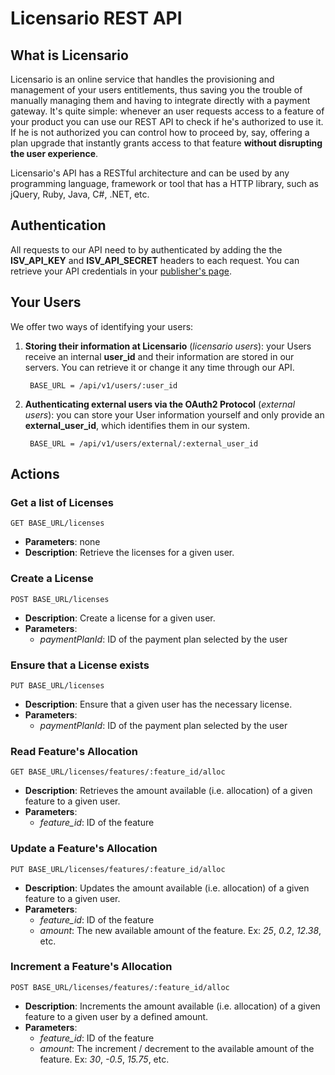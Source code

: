# Licensario REST API

## What is Licensario
Licensario is an online service that handles the provisioning and management of your users entitlements, thus saving 
you the trouble of manually managing them and having to integrate directly with a payment gateway. It's quite simple: 
whenever an user requests access to a feature of your product you can use our REST API to check if he's authorized to 
use it. If he is not authorized you can control how to proceed by, say, offering a plan upgrade that instantly grants 
access to that feature **without disrupting the user experience**. 

Licensario's API has a RESTful architecture and can be used by any programming language, framework or tool that has a HTTP 
library, such as jQuery, Ruby, Java, C#, .NET, etc.

## Authentication
All requests to our API need to by authenticated by adding the the **ISV_API_KEY** and **ISV_API_SECRET** headers 
to each request. You can retrieve your API credentials in your [publisher's page](https://publishers.licensario.com).

## Your Users
We offer two ways of identifying your users:

1. **Storing their information at Licensario** (*licensario users*): your Users receive an internal **user_id** and their 
information are stored in our servers. You can retrieve it or change it any time through our API.

        BASE_URL = /api/v1/users/:user_id

2. **Authenticating external users via the OAuth2 Protocol** (*external users*): you can store your User information yourself and 
only provide an **external_user_id**, which identifies them in our system.

        BASE_URL = /api/v1/users/external/:external_user_id

## Actions

### Get a list of Licenses

    GET BASE_URL/licenses

* **Parameters**: none
* **Description**: Retrieve the licenses for a given user.

### Create a License

    POST BASE_URL/licenses

* **Description**: Create a license for a given user.
* **Parameters**:
    * *paymentPlanId*: ID of the payment plan selected by the user

### Ensure that a License exists

    PUT BASE_URL/licenses

* **Description**: Ensure that a given user has the necessary license.
* **Parameters**:
    * *paymentPlanId*: ID of the payment plan selected by the user

### Read Feature's Allocation

    GET BASE_URL/licenses/features/:feature_id/alloc

* **Description**: Retrieves the amount available (i.e. allocation) of a given feature to a given user.
* **Parameters**:
    * *feature_id*: ID of the feature

### Update a Feature's Allocation

    PUT BASE_URL/licenses/features/:feature_id/alloc

* **Description**: Updates the amount available (i.e. allocation) of a given feature to a given user.
* **Parameters**:
    * *feature_id*: ID of the feature
    * *amount*: The new available amount of the feature. Ex: *25*, *0.2*, *12.38*, etc.

### Increment a Feature's Allocation

    POST BASE_URL/licenses/features/:feature_id/alloc

* **Description**: Increments the amount available (i.e. allocation) of a given feature to a given user by a defined amount.
* **Parameters**:
    * *feature_id*: ID of the feature
    * *amount*: The increment / decrement to the available amount of the feature. Ex: *30*, *-0.5*, *15.75*, etc.


